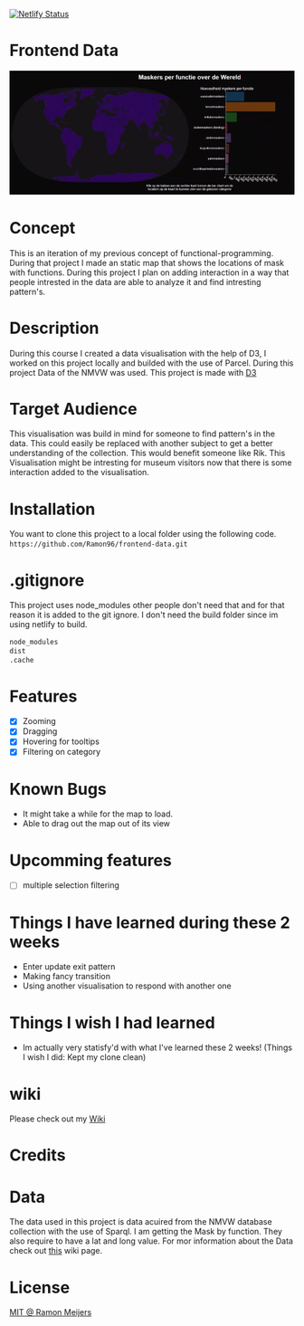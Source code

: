 [![Netlify Status](https://api.netlify.com/api/v1/badges/6ec24ec8-1e0a-4c88-8eb9-873527bf4572/deploy-status)](https://app.netlify.com/sites/maskers-fd/deploys)

# Frontend Data
![Maskers op functie over de hele wereld](https://github.com/Ramon96/frontend-data/blob/master/documantion/demo.gif)

# Concept
This is an iteration of my previous concept of functional-programming. During that project I made an static map that shows the locations of mask with functions. During this project I plan on adding interaction in a way that people intrested in the data are able to analyze it and find intresting pattern's.

# Description
During this course I created a data visualisation with the help of D3, I worked on this project locally and builded with the use of Parcel. During this project Data of the NMVW was used.
This project is made with [D3](https://d3js.org/)

# Target Audience
This visualisation was build in mind for someone to find pattern's in the data. This could easily be replaced with another subject to get a better understanding of the collection. This would benefit someone like Rik. This Visualisation might be intresting for museum visitors now that there is some interaction added to the visualisation. 

# Installation
You want to clone this project to a local folder using the following code. 
`https://github.com/Ramon96/frontend-data.git`

# .gitignore
This project uses node_modules other people don't need that and for that reason it is added to the git ignore. I don't need the build folder since im using netlify to build.
```
node_modules
dist
.cache
```

# Features
- [x] Zooming
- [x] Dragging
- [x] Hovering for tooltips
- [x] Filtering on category

# Known Bugs 
 * It might take a while for the map to load.
 * Able to drag out the map out of its view
 
# Upcomming features
- [ ] multiple selection filtering

# Things I have learned during these 2 weeks
 * Enter update exit pattern
 * Making fancy transition 
 * Using another visualisation to respond with another one
 
# Things I wish I had learned
 * Im actually very statisfy'd with what I've learned these 2 weeks!
 (Things I wish I did: Kept my clone clean)
 
# wiki 
Please check out my [Wiki](https://github.com/Ramon96/frontend-data/wiki)

# Credits

 
 # Data
 The data used in this project is data acuired from the NMVW database collection with the use of Sparql.
 I am getting the Mask by function. They also require to have a lat and long value. 
 For mor information about the Data check out [this](https://github.com/Ramon96/functional-programming/wiki/1.5-De-spaqrl-Query) wiki page.

# License
[MIT @ Ramon Meijers](https://github.com/Ramon96/frontend-data/blob/master/LICENSE)

